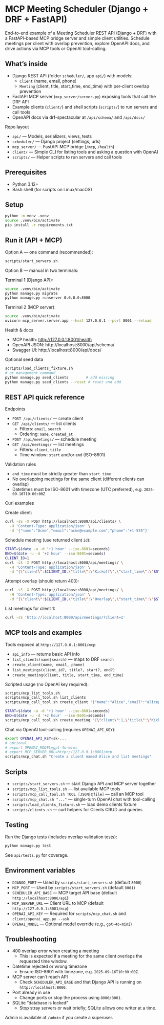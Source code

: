 # MCP Meeting Scheduler (Django + DRF + FastAPI)

End-to-end example of a Meeting Scheduler REST API (Django + DRF) with a FastAPI-based MCP bridge server and simple client utilities. Schedule meetings per client with overlap prevention, explore OpenAPI docs, and drive actions via MCP tools or OpenAI tool-calling.

## What’s inside

- Django REST API (folder `scheduler/`, app `api/`) with models:
  - `Client` (name, email, phone)
  - `Meeting` (client, title, start_time, end_time) with per-client overlap prevention
- FastAPI MCP server (`mcp_server/server.py`) exposing tools that call the DRF API
- Example clients (`client/`) and shell scripts (`scripts/`) to run servers and call tools
- OpenAPI docs via drf-spectacular at `/api/schema/` and `/api/docs/`

Repo layout
- `api/` — Models, serializers, views, tests
- `scheduler/` — Django project (settings, urls)
- `mcp_server/` — FastAPI MCP bridge (`/mcp`, `/health`)
- `client/` — Simple CLI for listing tools and asking a question with OpenAI
- `scripts/` — Helper scripts to run servers and call tools

## Prerequisites

- Python 3.12+
- Bash shell (for scripts on Linux/macOS)

## Setup

```bash
python -m venv .venv
source .venv/bin/activate
pip install -r requirements.txt
```

## Run it (API + MCP)

Option A — one command (recommended):
```bash
scripts/start_servers.sh
```

Option B — manual in two terminals:

Terminal 1 (Django API):
```bash
source .venv/bin/activate
python manage.py migrate
python manage.py runserver 0.0.0.0:8000
```

Terminal 2 (MCP server):
```bash
source .venv/bin/activate
uvicorn mcp_server.server:app --host 127.0.0.1 --port 8001 --reload
```

Health & docs
- MCP health: http://127.0.0.1:8001/health
- OpenAPI JSON: http://localhost:8000/api/schema/
- Swagger UI: http://localhost:8000/api/docs/

Optional seed data
```bash
scripts/load_clients_fixture.sh
# or management command
python manage.py seed_clients        # add missing
python manage.py seed_clients --reset # reset and add
```

## REST API quick reference

Endpoints
- `POST /api/clients/` — create client
- `GET /api/clients/` — list clients
  - Filters: `email`, `search`
  - Ordering: `name`, `created_at`
- `POST /api/meetings/` — schedule meeting
- `GET /api/meetings/` — list meetings
  - Filters: `client`, `title`
  - Time window: `start` and/or `end` (ISO-8601)

Validation rules
- `end_time` must be strictly greater than `start_time`
- No overlapping meetings for the same client (different clients can overlap)
- Datetimes must be ISO-8601 with timezone (UTC preferred), e.g. `2025-09-16T10:00:00Z`

Curl examples

Create client:
```bash
curl -sS -X POST http://localhost:8000/api/clients/ \
  -H 'Content-Type: application/json' \
  -d '{"name":"Acme","email":"acme@example.com","phone":"+1-555"}'
```

Schedule meeting (use returned client `id`):
```bash
START=$(date -u -d '+1 hour' --iso-8601=seconds)
END=$(date -u -d '+2 hour' --iso-8601=seconds)
CLIENT_ID=1
curl -sS -X POST http://localhost:8000/api/meetings/ \
  -H 'Content-Type: application/json' \
  -d "{\"client\":$CLIENT_ID,\"title\":\"Kickoff\",\"start_time\":\"$START\",\"end_time\":\"$END\"}"
```

Attempt overlap (should return 400):
```bash
curl -sS -X POST http://localhost:8000/api/meetings/ \
  -H 'Content-Type: application/json' \
  -d "{\"client\":$CLIENT_ID,\"title\":\"Overlap\",\"start_time\":\"$START\",\"end_time\":\"$END\"}"
```

List meetings for client 1:
```bash
curl -sS 'http://localhost:8000/api/meetings/?client=1'
```

## MCP tools and examples

Tools exposed at `http://127.0.0.1:8001/mcp`:
- `api_info` — returns basic API info
- `list_clients(name|search)` — maps to DRF `search`
- `create_client(name, email, phone)`
- `list_meetings(client_id?, title?, start?, end?)`
- `create_meeting(client, title, start_time, end_time)`

Scripted usage (no OpenAI key required):
```bash
scripts/mcp_list_tools.sh
scripts/mcp_call_tool.sh list_clients
scripts/mcp_call_tool.sh create_client '{"name":"Alice","email":"alice@example.com","phone":"+1-555"}'

START=$(date -u -d '+1 hour' --iso-8601=seconds)
END=$(date -u -d '+2 hour' --iso-8601=seconds)
scripts/mcp_call_tool.sh create_meeting "{\"client\":1,\"title\":\"Kickoff\",\"start_time\":\"$START\",\"end_time\":\"$END\"}"
```

Chat via OpenAI tool-calling (requires `OPENAI_API_KEY`):
```bash
export OPENAI_API_KEY=sk-...
# optional
# export OPENAI_MODEL=gpt-4o-mini
# export MCP_SERVER_URL=http://127.0.0.1:8001/mcp
scripts/mcp_chat.sh "Create a client named Alice and list meetings"
```

## Scripts

- `scripts/start_servers.sh` — start Django API and MCP server together
- `scripts/mcp_list_tools.sh` — list available MCP tools
- `scripts/mcp_call_tool.sh TOOL [JSON|@file]` — call an MCP tool
- `scripts/mcp_chat.sh "..."` — single-turn OpenAI chat with tool-calling
- `scripts/load_clients_fixture.sh` — load demo clients fixture
- `scripts/clients.sh` — curl helpers for Clients CRUD and queries

## Testing

Run the Django tests (includes overlap validation tests):
```bash
python manage.py test
```
See `api/tests.py` for coverage.

## Environment variables

- `DJANGO_PORT` — Used by `scripts/start_servers.sh` (default `8000`)
- `MCP_PORT` — Used by `scripts/start_servers.sh` (default `8001`)
- `SCHEDULER_API_BASE` — MCP target API base (default `http://localhost:8000/api`)
- `MCP_SERVER_URL` — Client URL to MCP (default `http://127.0.0.1:8001/mcp`)
- `OPENAI_API_KEY` — Required for `scripts/mcp_chat.sh` and `client/openai_app.py --ask`
- `OPENAI_MODEL` — Optional model override (e.g., `gpt-4o-mini`)

## Troubleshooting

- 400 overlap error when creating a meeting
  - This is expected if a meeting for the same client overlaps the requested time window.
- Datetime rejected or wrong timezone
  - Ensure ISO-8601 with timezone, e.g. `2025-09-16T10:00:00Z`.
- MCP server can’t reach API
  - Check `SCHEDULER_API_BASE` and that Django API is running on `http://localhost:8000`.
- Port already in use
  - Change ports or stop the process using `8000/8001`.
- SQLite “database is locked”
  - Stop stray servers or wait briefly; SQLite allows one writer at a time.

Admin is available at `/admin` if you create a superuser.